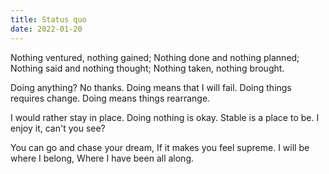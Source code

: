 ```yaml
---
title: Status quo
date: 2022-01-20
---
```


Nothing ventured, nothing gained;
Nothing done and nothing planned;
Nothing said and nothing thought;
Nothing taken, nothing brought.

Doing anything? No thanks.
Doing means that I will fail.
Doing things requires change.
Doing means things rearrange.

I would rather stay in place.
Doing nothing is okay.
Stable is a place to be.
I enjoy it, can't you see?

You can go and chase your dream,
If it makes you feel supreme.
I will be where I belong,
Where I have been all along.
